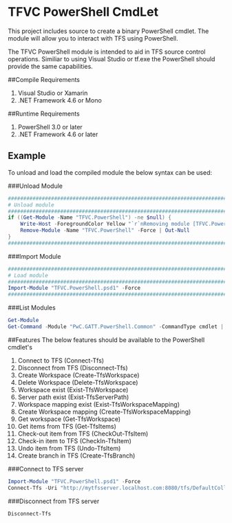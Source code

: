 TFVC PowerShell CmdLet
=============================================

This project includes source to create a binary PowerShell cmdlet.  The module will allow you to interact with TFS using PowerShell. 

The TFVC PowerShell module is intended to aid in TFS source control operations.  Similiar to using Visual Studio or tf.exe the PowerShell should provide the same capabilities.

##Compile Requirements
1. Visual Studio or Xamarin
2. .NET Framework 4.6 or Mono 

##Runtime Requirements
1. PowerShell 3.0 or later
2. .NET Framework 4.6 or later


## Example
To unload and load the compiled module the below syntax can be used:

###Unload Module
```powershell
###################################################################################
# Unload module
###################################################################################
if ((Get-Module -Name "TFVC.PowerShell") -ne $null) {
	Write-Host -ForegroundColor Yellow "`r`nRemoving module [TFVC.PowerShell"
	Remove-Module -Name "TFVC.PowerShell" -Force | Out-Null
}
###################################################################################
```

###Import Module
```powershell
###################################################################################
# Load module
###################################################################################
Import-Module "TFVC.PowerShell.psd1" -Force
###################################################################################
```
###List Modules
```powershell
Get-Module
Get-Command -Module "PwC.GATT.PowerShell.Common" -CommandType cmdlet | Format-Table
```

##Features
The below features should be available to the PowerShell cmdlet's 

1. Connect to TFS (Connect-Tfs)
2. Disconnect from TFS (Disconnect-Tfs)
3. Create Workspace (Create-TfsWorkspace)
4. Delete Workspace (Delete-TfsWorkspace)
5. Workspace exist (Exist-TfsWorkspace)
6. Server path exist (Exist-TfsServerPath)
7. Workspace mapping exist (Exist-TfsWorkspaceMapping)
8. Create Workspace mapping (Create-TfsWorkspaceMapping)
9. Get workspace (Get-TfsWorkspace)
10. Get items from TFS (Get-TfsItems)
11. Check-out item from TFS (CheckOut-TfsItem)
12. Check-in item to TFS (CheckIn-TfsItem)
13. Undo item from TFS (Undo-TfsItem)
14. Create branch in TFS (Create-TfsBranch)

###Connect to TFS server
```powershell
Import-Module "TFVC.PowerShell.psd1" -Force
Connect-Tfs -Uri "http://mytfsserver.localhost.com:8080/tfs/DefaultCollection"
```

###Disconnect from TFS server
```powershell
Disconnect-Tfs
```